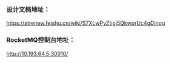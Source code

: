 
### 设计文档地址：
https://atrenew.feishu.cn/wiki/S7XLwPyZtigi5QkwprUc4gDlnpg

### RocketMQ控制台地址：
http://10.193.64.5:30010/